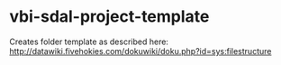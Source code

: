 # vbi-sdal-project-template
Creates folder template as described here: http://datawiki.fivehokies.com/dokuwiki/doku.php?id=sys:filestructure
